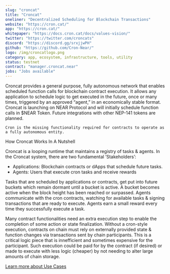```yaml
---
slug: "croncat"
title: "Croncat"
oneliner: "Decentralized Scheduling for Blockchain Transactions"
website: "https://cron.cat/"
app: "https://cron.cat/"
whitepaper: "https://docs.cron.cat/docs/values-vision/"
twitter: "https://twitter.com/croncats"
discord: "https://discord.gg/srxjjwPH"
github: "https://github.com/Cron-Near/"
logo: /img/croncatlogo.png
category: app, ecosystem, infrastructure, tools, utility
status: testnet
contract: "manager.croncat.near"
jobs: "Jobs available"
---
```


Croncat provides a general purpose, fully autonomous network that enables scheduled function calls for blockchain contract execution. It allows any application to schedule logic to get executed in the future, once or many times, triggered by an approved “agent,” in an economically stable format. Croncat is launching on NEAR Protocol and will initially schedule function calls in $NEAR Token. Future integrations with other NEP-141 tokens are planned.

    Cron is the missing functionality required for contracts to operate as a fully autonomous entity.

How Croncat Works In A Nutshell

Croncat is a looping runtime that maintains a registry of tasks & agents. In the Croncat system, there are two fundamental ‘Stakeholders’:

  * Applications: Blockchain contracts or dApps that schedule future tasks.
  * Agents: Users that execute cron tasks and receive rewards

Tasks that are scheduled by applications or contracts, get put into future buckets which remain dormant until a bucket is active. A bucket becomes active when the block height has been reached or surpassed. Agents communicate with the cron contracts, watching for available tasks & signing transactions that are ready to execute. Agents earn a small reward every time they successfully execute a task.

Many contract functionalities need an extra execution step to enable the completion of some action or state finalization. Without a cron-style execution, contracts on chain must rely on externally provided state & function changes via transactions sent by chain participants. This is a critical logic piece that is innefficient and sometimes expensive for the participant. Such execution could be paid for by the contract (if desired) or made to execute with less logic (cheaper) by not needing to alter large amounts of chain storage.

[Learn more about Use Cases](https://docs.cron.cat/docs/use-cases)


